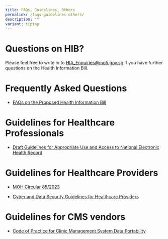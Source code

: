 ```yaml
---
title: FAQs, Guidelines, Others
permalink: /faqs-guidelines-others/
description: ""
variant: tiptap
---
```

<h1>Questions on HIB?</h1><p>Please feel free to write in to <a href="mailto:HIA_Enquiries@moh.gov.sg" rel="noopener noreferrer nofollow" target="_blank">HIA_Enquiries@moh.gov.sg</a> if you have further questions on the Health Information Bill.</p><h1>Frequently Asked Questions</h1><ul data-tight="true" class="tight"><li><p> <a href="/files/FAQs_on_the_Proposed_HIB_13_Dec_23.pdf" rel="noopener noreferrer nofollow" target="_blank">FAQs on the Proposed Health Information Bill</a></p></li></ul><h1>Guidelines for Healthcare Professionals</h1><ul data-tight="true" class="tight"><li><p><a href="/files/Draft_NEHR_Guidelines_for_Public_Consultation.pdf" rel="noopener noreferrer nofollow" target="_blank">Draft Guidelines for Appropriate Use and Access to National Electronic Health Record</a></p></li></ul><h1>Guidelines for Healthcare Providers</h1><ul data-tight="true" class="tight"><li><p><a href="https://www.moh.gov.sg/docs/librariesprovider5/licensing-terms-and-conditions/moh-cir-no-85_2023_04dec2023_cyber-and-data-security-guidelines-for-healthcare-providers.pdf" rel="noopener noreferrer nofollow" target="_blank">MOH Circular 85/2023</a></p></li><li><p><a href="https://www.moh.gov.sg/licensing-and-regulation/regulations-guidelines-and-circulars/details/cyber-data-security-guidelines-for-healthcare-providers" rel="noopener noreferrer nofollow" target="_blank">Cyber and Data Security Guidelines for Healthcare Providers</a></p></li></ul><h1>Guidelines for CMS vendors</h1><ul data-tight="true" class="tight"><li><p><a href="https://www.moh.gov.sg/resources-statistics/guidelines/code-of-practice-for-clinic-management-system-data-portability" rel="noopener noreferrer nofollow" target="_blank">Code of Practice for Clinic Management System Data Portability</a></p></li></ul><p></p>